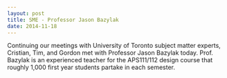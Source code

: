 ```yaml
---
layout: post
title: SME - Professor Jason Bazylak
date: 2014-11-18
---
```


Continuing our meetings with University of Toronto subject matter experts, Cristian, Tim, and Gordon met with Professor Jason Bazylak today. Prof. Bazylak is an experienced teacher for the APS111/112 design course that roughly 1,000 first year students partake in each semester.